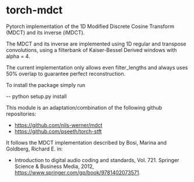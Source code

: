 # torch-mdct
Pytorch implementation of the 1D Modified Discrete Cosine Transform (MDCT) and its inverse (iMDCT).

The MDCT and its inverse are implemented using 1D regular and transpose convolutions, using a filterbank of Kaiser-Bessel Derived windows with alpha = 4.

The current implementation only allows even filter_lengths and always uses 50% overlap to guarantee perfect reconstruction. 

To install the package simply run

  -- python setup.py install

This module is an adaptation/combination of the following github repositories:

- https://github.com/nils-werner/mdct
- https://github.com/pseeth/torch-stft

It follows the MDCT implementation described by Bosi, Marina and Goldberg, Richard E. in:
- Introduction to digital audio coding and standards, Vol. 721. Springer Science & Business Media, 2012, https://www.springer.com/gp/book/9781402073571.
